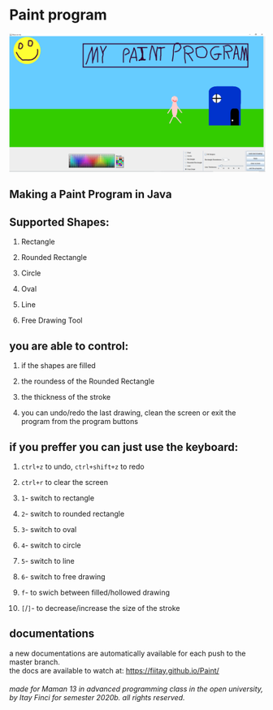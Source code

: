 # Paint program

![Paint](/screenshots/sc01.png?raw=true "Paint")

## Making a Paint Program in Java

## Supported Shapes:

1. Rectangle

1. Rounded Rectangle

1. Circle

1. Oval

1. Line

1. Free Drawing Tool

## you are able to control:

1. if the shapes are filled

1. the roundess of the Rounded Rectangle

1. the thickness of the stroke

1. you can undo/redo the last drawing, clean the screen or exit the program from the program buttons

## if you preffer you can just use the keyboard:

1. `ctrl+z` to undo, `ctrl+shift+z` to redo

1. `ctrl+r` to clear the screen

1. `1`- switch to rectangle

1. `2`- switch to rounded rectangle

1. `3`- switch to oval

1. `4`- switch to circle

1. `5`- switch to line

1. `6`- switch to free drawing

1. `f`- to swich between filled/hollowed drawing

1. `[`/`]`- to decrease/increase the size of the stroke

## documentations
a new documentations are automatically available for each push to the master branch.  
the docs are available to watch at: https://fiitay.github.io/Paint/

###### made for Maman 13 in advanced programming class in the open university, by Itay Finci for semester 2020b. all rights reserved.
